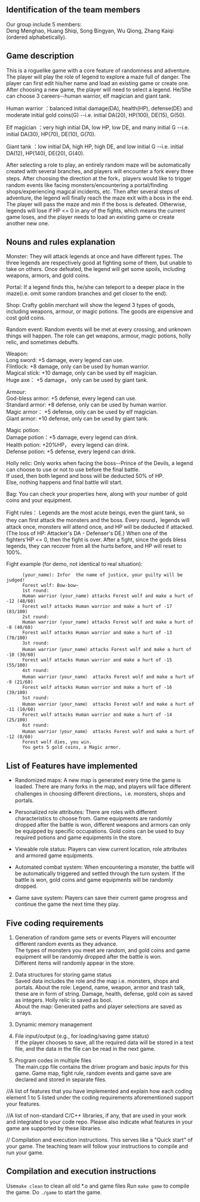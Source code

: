## Identification of the team members
Our group include 5 members:  
Deng Menghao, Huang Shiqi, Song Bingyan, Wu Qiong, Zhang Kaiqi (ordered alphabetically).

## Game description
This is a roguelike game with a core feature of randomness and adventure. The player will play the role of legend to explore a maze full of danger. The player can first edit his/her name and load an existing game or create one. After choosing a new game, the player will need to select a legend. He/She can choose 3 careers--human warrior, elf magician and giant tank.  

Human warrior ：balanced initial damage(DA), health(HP), defense(DE) and moderate initial gold coins(G) --i.e. initial DA(20), HP(100), DE(15), G(50).

Elf magician ：very high initial DA, low HP, low DE, and many initial G --i.e. initial DA(30), HP(70), DE(10), G(70).

Giant tank ：low initial DA, high HP, high DE, and low initial G --i.e. initial DA(12), HP(140), DE(20), G(40).

After selecting a role to play, an entirely random maze will be automatically created with several branches, and players will encounter a fork every three steps. After choosing the direction at the fork，players would like to trigger random events like facing monsters/encountering a portal/finding shops/experiencing magical incidents, etc. Then after several steps of adventure, the legend will finally reach the maze exit with a boss in the end. The player will pass the maze and min if the boss is defeated. Otherwise, legends will lose if HP <= 0 in any of the fights, which means the current game loses, and the player needs to load an existing game or create another new one.

## Nouns and rules explanation

Monster: They will attack legends at once and have different types. The three legends are respectively good at fighting some of them, but unable to take on others. Once defeated, the legend will get some spoils, including weapons, armors, and gold coins.

Portal: If a legend finds this, he/she can teleport to a deeper place in the maze(i.e. omit some random branches and get closer to the end).

Shop: Crafty goblin merchant will show the legend 3 types of goods, including weapons, armour, or magic potions. The goods are expensive and cost gold coins.

Random event: Random events will be met at every crossing, and unknown things will happen. The role can get weapons, armour, magic potions, holly relic, and sometimes debuffs.

Weapon:  
    Long sword: +5 damage, every legend can use.  
    Flintlock: +8 damage, only can be used by human warrior.  
    Magical stick: +10 damage, only can be used by elf magician.  
    Huge axe： +5 damage， only can be used by giant tank.  

Armour:  
    God-bless armor: +5 defense, every legend can use.  
    Standard armor: +8 defense, only can be used by human warrior.  
    Magic armor： +5 defense, only can be used by elf magician.  
    Giant armor: +10 defense, only can be uesd by giant tank.  

Magic potion:  
    Damage potion：+5 damage, every legend can drink.  
    Health potion: +20%HP， every legend can drink.  
    Defense potion: +5 defense, every legend can drink.  

Holly relic: 
    Only works when facing the boss--Prince of the Devils, a legend can choose to use or not to use before the final battle.  
    If used, then both legend and boss will be deducted 50% of HP.  
    Else, nothing happens and final battle will start.  
    
Bag: You can check your properties here, along with your number of gold coins and your equipment.
    
Fight rules： 
Legends are the most acute beings, even the giant tank, so they can first attack the monsters and the boss.
Every round，legends will attack once, monsters will attend once, and HP will be deducted if attacked. (The loss of HP: Attacker's DA - Defenser's DE.) When one of the fighters'HP <= 0, then the fight is over. 
After a fight, since the gods bless legends, they can recover from all the hurts before, and HP will reset to 100%.  
 
 Fight example (for demo, not identical to real situation):  
 
          (your_name): Infor  the name of justice, your guilty will be judged!  
          Forest wolf: Bow-bow~  
          1st round:   
          Human warrior (your_name) attacks Forest wolf and make a hurt of -12 (48/60)  
          Forest wolf attacks Human warrior and make a hurt of -17 (83/100)  
          2st round:   
          Human warrior (your_name) attacks Forest wolf and make a hurt of -8 (40/60)  
          Forest wolf attacks Human warrior and make a hurt of -13 (70/100)  
          3st round:   
          Human warrior（your_name）attacks Forest wolf and make a hurt of -10 (30/60)  
          Forest wolf attacks Human warrior and make a hurt of -15 (55/100)  
          4st round:   
          Human warrior（your_name） attacks Forest wolf and make a hurt of -9 (21/60)  
          Forest wolf attacks Human warrior and make a hurt of -16 (39/100)  
          5st round:   
          Human warrior（your_name） attacks Forest wolf and make a hurt of -11 (10/60)  
          Forest wolf attacks Human warrior and make a hurt of -14 (25/100)  
          6st round:   
          Human warrior（your_name） attacks Forest wolf and make a hurt of -12 (0/60)  
          Forest wolf dies, you win.  
          You gets 5 gold coins, a Magic armor.  
          
## List of Features have implemented
- Randomized maps: A new map is generated every time the game is loaded. There are many forks in the map, and players will face different challenges in choosing different directions，i.e. monsters, shops and portals.

- Personalized role attributes: There are roles with different characteristics to choose from. Game equipments are randomly dropped after the battle is won, different weapons and armors can only be equipped by specific occupations. Gold coins can be used to buy required potions and game equipments in the store.

- Viewable role status: Players can view current location, role attributes and armored game equipments.

- Automated combat system: When encountering a monster, the battle will be automatically triggered and settled through the turn system. If the battle is won, gold coins and game equipments will be randomly dropped.

- Game save system: Players can save their current game progress and continue the game the next time they play.

## Five coding requirements
1. Generation of random game sets or events
Players will encounter different random events as they advance.  
The types of monsters you meet are random, and gold coins and game equipment will be randomly dropped after the battle is won.  
Different items will randomly appear in the store.  

2. Data structures for storing game status  
Saved data includes the role and the map i.e. monsters, shops and portals.
About the role: Legend, name, weapon, armor and trash talk, these are in form of string. Damage, health, defense, gold coin as saved as integers. Holly relic is saved as bool.  
About the map: Generated paths and player selections are saved as arrays.

3. Dynamic memory management

4. File input/output (e.g., for loading/saving game status)  
If the player chooses to save, all the required data will be stored in a text file, and the data in the file can be read in the next game.

5. Program codes in multiple files  
The main.cpp file contains the driver program and basic inputs for this game. Game map, fight rule, random events and game save are declared and stored in separate files.



//A list of features that you have implemented and explain how each coding 
element 1 to 5 listed under the coding requirements aforementioned support 
your features.

//A list of non-standard C/C++ libraries, if any, that are used in your work and 
integrated to your code repo. Please also indicate what features in your game 
are supported by these libraries.

// Compilation and execution instructions. This serves like a "Quick start" of your 
game. The teaching team will follow your instructions to compile and run your 
game.

## Compilation and execution instructions
Use```make clean``` to clean all old *.o and game files
Run ```make game``` to compile the game.
Do ```./game``` to start the game.
